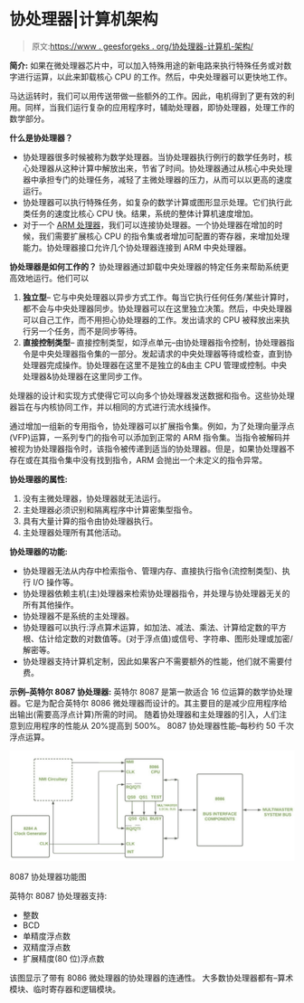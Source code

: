 # 协处理器|计算机架构

> 原文:[https://www . geesforgeks . org/协处理器-计算机-架构/](https://www.geeksforgeeks.org/co-processor-computer-architecture/)

**简介:**
如果在微处理器芯片中，可以加入特殊用途的新电路来执行特殊任务或对数字进行运算，以此来卸载核心 CPU 的工作。然后，中央处理器可以更快地工作。

马达运转时，我们可以用传送带做一些额外的工作。因此，电机得到了更有效的利用。同样，当我们运行复杂的应用程序时，辅助处理器，即协处理器，处理工作的数学部分。

**什么是协处理器？**

*   协处理器很多时候被称为数学处理器。当协处理器执行例行的数学任务时，核心处理器从这种计算中解放出来，节省了时间。协处理器通过从核心中央处理器中承担专门的处理任务，减轻了主微处理器的压力，从而可以以更高的速度运行。
*   协处理器可以执行特殊任务，如复杂的数学计算或图形显示处理。它们执行此类任务的速度比核心 CPU 快。结果，系统的整体计算机速度增加。
*   对于一个 [ARM 处理器](https://www.geeksforgeeks.org/arm-processor-and-its-features/)，我们可以连接协处理器。一个协处理器在增加的时候，我们需要扩展核心 CPU 的指令集或者增加可配置的寄存器，来增加处理能力。协处理器接口允许几个协处理器连接到 ARM 中央处理器。

**协处理器是如何工作的？**
协处理器通过卸载中央处理器的特定任务来帮助系统更高效地运行。他们可以

1.  **独立型**–
    它与中央处理器以异步方式工作。每当它执行任何任务/某些计算时，都不会与中央处理器同步。协处理器可以在这里独立决策。然后，中央处理器可以自己工作，而不用担心协处理器的工作。发出请求的 CPU 被释放出来执行另一个任务，而不是同步等待。
2.  **直接控制类型**–
    直接控制类型，如浮点单元–由协处理器指令控制，协处理器指令是中央处理器指令集的一部分。发起请求的中央处理器等待或检查，直到协处理器完成操作。协处理器在这里不是独立的&由主 CPU 管理或控制。中央处理器&协处理器在这里同步工作。

处理器的设计和实现方式使得它可以向多个协处理器发送数据和指令。这些协处理器旨在与内核协同工作，并以相同的方式进行流水线操作。

通过增加一组新的专用指令，协处理器可以扩展指令集。例如，为了处理向量浮点(VFP)运算，一系列专门的指令可以添加到正常的 ARM 指令集。当指令被解码并被视为协处理器指令时，该指令被传递到适当的协处理器。但是，如果协处理器不存在或在其指令集中没有找到指令，ARM 会抛出一个未定义的指令异常。

**协处理器的属性:**

1.  没有主微处理器，协处理器就无法运行。
2.  主处理器必须识别和隔离程序中计算密集型指令。
3.  具有大量计算的指令由协处理器执行。
4.  主处理器处理所有其他活动。

**协处理器的功能:**

*   协处理器无法从内存中检索指令、管理内存、直接执行指令(流控制类型)、执行 I/O 操作等。
*   协处理器依赖主机(主)处理器来检索协处理器指令，并处理与协处理器无关的所有其他操作。
*   协处理器不是系统的主处理器。
*   协处理器可以执行:浮点算术运算，如加法、减法、乘法、计算给定数的平方根、估计给定数的对数值等。(对于浮点值)或信号、字符串、图形处理或加密/解密等。
*   协处理器支持计算机定制，因此如果客户不需要额外的性能，他们就不需要付费。

**示例–英特尔 8087 协处理器:**
英特尔 8087 是第一款适合 16 位运算的数学协处理器。它是为配合英特尔 8086 微处理器而设计的。其主要目的是减少应用程序给出输出(需要高浮点计算)所需的时间。
随着协处理器和主处理器的引入，人们注意到应用程序的性能从 20%提高到 500%。
8087 协处理器性能–每秒约 50 千次浮点运算。

![](img/f9573f545ec16a6a2b94e788b18d41c6.png)

8087 协处理器功能图

英特尔 8087 协处理器支持:

*   整数
*   BCD
*   单精度浮点数
*   双精度浮点数
*   扩展精度(80 位)浮点数

该图显示了带有 8086 微处理器的协处理器的连通性。
大多数协处理器都有–算术模块、临时寄存器和逻辑模块。